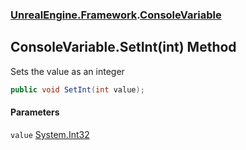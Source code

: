 ### [UnrealEngine.Framework](UnrealEngine_Framework.md 'UnrealEngine.Framework').[ConsoleVariable](ConsoleVariable.md 'UnrealEngine.Framework.ConsoleVariable')
## ConsoleVariable.SetInt(int) Method
Sets the value as an integer  
```csharp
public void SetInt(int value);
```
#### Parameters
<a name='UnrealEngine_Framework_ConsoleVariable_SetInt(int)_value'></a>
`value` [System.Int32](https://docs.microsoft.com/en-us/dotnet/api/System.Int32 'System.Int32')  
  
